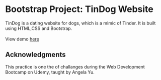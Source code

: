 # Bootstrap Project: TinDog Website
TinDog is a dating website for dogs, which is a mimic of Tinder. It is built using HTML,CSS and Bootstrap.<br><br>
View demo [here](https://ozrn.github.io/Bootstrap-project/)
## Acknowledgments
This practice is one the of challanges during the Web Development Bootcamp on Udemy, taught by Angela Yu. 

